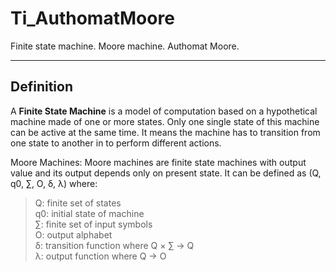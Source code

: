 # Ti_AuthomatMoore
Finite state machine. Moore machine. Authomat Moore.

---

## Definition

A <b>Finite State Machine</b> is a model of computation based on a hypothetical machine made of one or more states. Only one single state of this machine can be active at the same time. It means the machine has to transition from one state to another in to perform different actions.

Moore Machines: Moore machines are finite state machines with output value and its output depends only on present state. It can be defined as (Q, q0, ∑, O, δ, λ) where:

> Q: finite set of states  
> q0: initial state of machine  
> ∑: finite set of input symbols  
> O: output alphabet  
> δ: transition function where Q × ∑ → Q  
> λ: output function where Q → O  